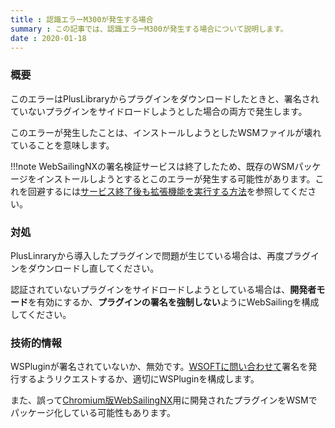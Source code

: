 ```yaml
---
title : 認識エラーM300が発生する場合
summary : この記事では、認識エラーM300が発生する場合について説明します。
date : 2020-01-18
---
```


### 概要
このエラーはPlusLibraryからプラグインをダウンロードしたときと、署名されていないプラグインをサイドロードしようとした場合の両方で発生します。

このエラーが発生したことは、インストールしようとしたWSMファイルが壊れていることを意味します。

!!!note
    WebSailingNXの署名検証サービスは終了したため、既存のWSMパッケージをインストールしようとするとこのエラーが発生する可能性があります。これを回避するには[サービス終了後も拡張機能を実行する方法](../developper/how-to-enable-plugin-after-eol.md)を参照してください。

### 対処
PlusLinraryから導入したプラグインで問題が生じている場合は、再度プラグインをダウンロードし直してください。

認証されていないプラグインをサイドロードしようとしている場合は、**開発者モード**を有効にするか、**プラグインの署名を強制しない**ようにWebSailingを構成してください。

### 技術的情報
WSPluginが署名されていないか、無効です。[WSOFTに問い合わせて](https://wsoft.ws/Contact)署名を発行するようリクエストするか、適切にWSPluginを構成します。

また、誤って[Chromium版WebSailingNX](../../index.md)用に開発されたプラグインをWSMでパッケージ化している可能性もあります。

